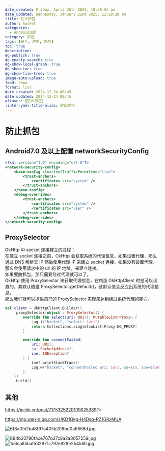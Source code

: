 ```yaml
---
date_created: Friday, April 26th 2022, 10:59:03 pm
date_updated: Wednesday, January 22nd 2025, 12:28:28 am
title: 防止抓包
author: hacket
categories:
  - Android进阶
category: 抓包
tags: [安全, 逆向, 抓包]
toc: true
description: 
dg-publish: true
dg-enable-search: true
dg-show-local-graph: true
dg-show-toc: true
dg-show-file-tree: true
image-auto-upload: true
feed: show
format: list
date created: 2024-12-24 00:45
date updated: 2024-12-24 00:45
aliases: [防止抓包]
linter-yaml-title-alias: 防止抓包
---
```


# 防止抓包

## Android7.0 及以上配置 networkSecurityConfig

```xml
<?xml version="1.0" encoding="utf-8"?>
<network-security-config>
    <base-config cleartextTrafficPermitted="true">
        <trust-anchors>
            <certificates src="system" />
        </trust-anchors>
    </base-config>
    <debug-overrides>
        <trust-anchors>
            <certificates src="system" />
            <certificates src="user" />
        </trust-anchors>
    </debug-overrides>
</network-security-config>
```

## ProxySelector

OkHttp 中 socket 连接建立的过程：<br />在建立 socket 连接之前，OkHttp 会获取系统的代理信息，如果设置代理，那么通过 DNS 解析其 IP 然后使用代理 IP 来建立 socket 连接。如果没有设置代理，那么会使用请求中的 url 的 IP 地址，来建立连接。<br />如果要防抓包，那只需要绕过代理就可以了。<br />OkHttp 使用 ProxySelector 来获取代理信息，在构造 OkHttpClient 时是可以设置的，其默认值是 ProxySelector.getDefault()，该默认值会反应出系统的代理信息。<br />那么我们就可以提供自己的 ProxySelector 实现来达到绕过系统代理的能力。

```kotlin
val client = OkHttpClient.Builder()
    .proxySelector(object : ProxySelector() {
        override fun select(uri: URI?): MutableList<Proxy> {
            Log.i("hacket", "select: $uri")
            return Collections.singletonList(Proxy.NO_PROXY)
        }

        override fun connectFailed(
            uri: URI?,
            sa: SocketAddress?,
            ioe: IOException?
        ) {
            ioe?.printStackTrace()
            Log.w("hacket", "connectFailed uri: $uri, sa=$sa, ioe=$ioe")
        }
    })
    .build()
```

## 其他

<https://juejin.cn/post/7175325220109025339>?>

<https://mp.weixin.qq.com/s/KD1Gkg-H4Dsq-PZ1GRxMUA>

![6f8a0fd2b48f97a405b206bd0a6668d.jpg](https://cdn.nlark.com/yuque/0/2023/jpeg/694278/1679070078523-35dadc76-ea3b-4f4d-99cd-bdb0cd0344cd.jpeg#averageHue=%23f3f3ef&clientId=u8987a33f-006e-4&from=paste&height=633&id=u16e408ee&originHeight=950&originWidth=1434&originalType=binary&ratio=1.5&rotation=0&showTitle=false&size=129790&status=done&style=none&taskId=u0346c07b-964c-4228-9127-95ce10e5866&title=&width=956)

![884b30790face767b37c8a2a3057259.jpg](https://cdn.nlark.com/yuque/0/2023/jpeg/694278/1679070027987-e422be82-82e1-42b7-a5f3-52351c07ef00.jpeg#averageHue=%23f2f2f2&clientId=u8987a33f-006e-4&from=paste&height=249&id=uf2afb542&originHeight=374&originWidth=787&originalType=binary&ratio=1.5&rotation=0&showTitle=false&size=78512&status=done&style=none&taskId=u0a035bdb-fece-48aa-9408-64c1180479c&title=&width=524.6666666666666)<br />![1c6ca85baf532871c797e828e254560.jpg](https://cdn.nlark.com/yuque/0/2023/jpeg/694278/1679070049238-e18e10a8-2ab1-4d2d-8a9d-c401e2ddfc5e.jpeg#averageHue=%23f6f6f6&clientId=u8987a33f-006e-4&from=paste&height=739&id=uf624aea2&originHeight=1108&originWidth=1040&originalType=binary&ratio=1.5&rotation=0&showTitle=false&size=122789&status=done&style=none&taskId=u435b2a72-6831-486c-b6f8-b6af3657d09&title=&width=693.3333333333334)
